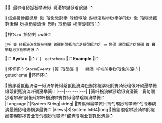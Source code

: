 ਍⌀ 最攀琀猀挀栀攀洀愀 漀瀀攀爀愀琀漀爀 ഀഀ
਍倀爀漀搀甀挀攀 愀 琀愀戀氀攀 琀栀愀琀 爀攀瀀爀攀猀攀渀琀猀 愀 琀愀戀甀氀愀爀 猀挀栀攀洀愀 漀昀 琀栀攀 椀渀瀀甀琀⸀ഀഀ
਍㰀℀ⴀⴀ 挀猀氀 ⴀⴀ㸀ഀഀ
```਍吀 簀 猀甀洀洀愀爀椀稀攀 䴀礀䌀漀甀渀琀㴀挀漀甀渀琀⠀⤀ 戀礀 䌀漀甀渀琀爀礀 簀 最攀琀猀挀栀攀洀愀 ഀഀ
```਍ഀഀ
**Syntax**਍ഀഀ
*T* `| ` `getschema`਍ഀഀ
**Example**਍ഀഀ
<!-- csl: https://help.kusto.windows.net:443/Samples -->਍怀怀怀ഀഀ
StormEvents਍簀 琀漀瀀 ㄀　 戀礀 吀椀洀攀猀琀愀洀瀀ഀഀ
| getschema਍怀怀怀ഀഀ
਍簀䌀漀氀甀洀渀一愀洀攀簀䌀漀氀甀洀渀伀爀搀椀渀愀氀簀䐀愀琀愀吀礀瀀攀簀䌀漀氀甀洀渀吀礀瀀攀簀ഀഀ
|---|---|---|---|਍簀吀椀洀攀猀琀愀洀瀀簀　簀匀礀猀琀攀洀⸀䐀愀琀攀吀椀洀攀簀搀愀琀攀琀椀洀攀簀ഀഀ
|Language|1|System.String|string|਍簀倀愀最攀簀㈀簀匀礀猀琀攀洀⸀匀琀爀椀渀最簀猀琀爀椀渀最簀ഀഀ
|Views|3|System.Int64|long਍簀䈀礀琀攀猀䐀攀氀椀瘀攀爀攀搀簀㐀簀匀礀猀琀攀洀⸀䤀渀琀㘀㐀簀氀漀渀最ഀഀ
